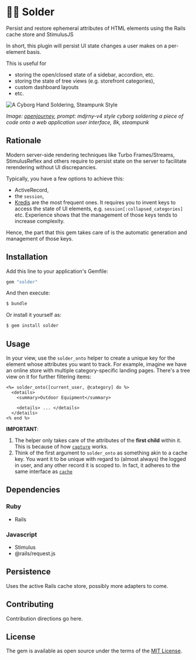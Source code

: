 # 🧑‍🏭 Solder
Persist and restore ephemeral attributes of HTML elements using the Rails cache store and StimulusJS

In short, this plugin will persist UI state changes a user makes on a per-element basis.

This is useful for
- storing the open/closed state of a sidebar, accordion, etc.
- storing the state of tree views (e.g. storefront categories),
- custom dashboard layouts
- etc.

![A Cyborg Hand Soldering, Steampunk Style](https://user-images.githubusercontent.com/4352208/208506264-db5abac6-7d33-4504-9c0d-2d5f8c26994b.png)

_Image: [openjourney](https://replicate.com/prompthero/openjourney), prompt: mdjrny-v4 style cyborg soldering a piece of code onto a web application user interface, 8k, steampunk_

## Rationale

Modern server-side rendering techniques like Turbo Frames/Streams, StimulusReflex and others require to persist state on the server to facilitate rerendering without UI discrepancies.

Typically, you have a few options to achieve this:
- ActiveRecord,
- the `session`,
- [Kredis](https://github.com/rails/kredis)
are the most frequent ones. It requires you to invent keys to access the state of UI elements, e.g. `session[:collapsed_categories]` etc.
Experience shows that the management of those keys tends to increase complexity.

Hence, the part that this gem takes care of is the automatic generation and management of those keys.

## Installation
Add this line to your application's Gemfile:

```ruby
gem "solder"
```

And then execute:
```bash
$ bundle
```

Or install it yourself as:
```bash
$ gem install solder
```

## Usage

In your view, use the `solder_onto` helper to create a unique key for the element whose attributes you want to track. For example, imagine we have an online store with multiple category-specific landing pages. There's a tree view on it for further filtering items:

```erb
<%= solder_onto([current_user, @category] do %>
  <details>
    <summary>Outdoor Equipment</summary>
    
    <details> ... </details>
  </details>
<% end %>
```

**IMPORTANT**: 
1. The helper only takes care of the attributes of the **first child** within it. This is because of how [`capture`](https://api.rubyonrails.org/classes/ActionView/Helpers/CaptureHelper.html#method-i-capture) works.
2. Think of the first argument to `solder_onto` as something akin to a cache key. You want it to be unique with regard to (almost always) the logged in user, and any other record it is scoped to. In fact, it adheres to the same interface as [`cache`](https://api.rubyonrails.org/classes/ActionView/Helpers/CacheHelper.html#method-i-cache)


## Dependencies

### Ruby
- Rails

### Javascript

- Stimulus
- @rails/request.js

## Persistence

Uses the active Rails cache store, possibly more adapters to come.

## Contributing
Contribution directions go here.

## License
The gem is available as open source under the terms of the [MIT License](https://opensource.org/licenses/MIT).
